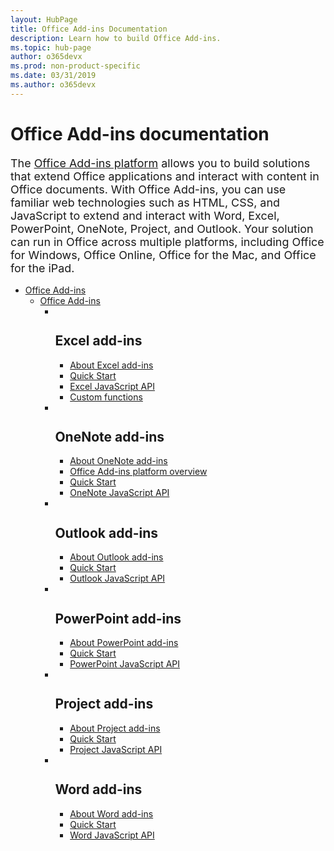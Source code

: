 ```yaml
---
layout: HubPage
title: Office Add-ins Documentation
description: Learn how to build Office Add-ins.
ms.topic: hub-page
author: o365devx
ms.prod: non-product-specific
ms.date: 03/31/2019
ms.author: o365devx
---
```

<div id="main" class="v2">
    <div class="container">
        <h1 class="screenReader">Office Add-ins documentation</h1>
        <p style="font-size: 1.12rem;margin-bottom: 1rem;">The <a href="/office/dev/add-ins/overview/office-add-ins">Office Add-ins platform</a> allows you to build solutions that extend Office applications and interact with content in Office documents. With Office Add-ins, you can use familiar web technologies such as HTML, CSS, and JavaScript to extend and interact with Word, Excel, PowerPoint, OneNote, Project, and Outlook. Your solution can run in Office across multiple platforms, including Office for Windows, Office Online, Office for the Mac, and Office for the iPad.</p>
        <ul class="pivots">
            <li>
                <a href="#add-ins">Office Add-ins</a>
                <ul id="add-ins">
                    <li>
                        <a href="#add-in-hosts">Office Add-ins</a>
                        <ul id="add-in-hosts" class="cardsF">
                            <li>
                              <div class="cardSize">
                                  <div class="cardPadding">
                                      <div class="card">
                                          <div class="cardImageOuter">
                                              <div class="cardImage">
                                                  <img src="images/index/ExcelLogoColor.svg" alt="" />
                                              </div>
                                          </div>
                                          <div class="cardText">
                                              <h2>Excel add-ins</h2>
                                              <ul class="noBullet">
                                              <li><a class="barLink" href="/office/dev/add-ins/excel/excel-add-ins-overview">About Excel add-ins</a></li>
                                              <li><a class="barLink" href="/office/dev/add-ins/quickstarts/excel-quickstart-jquery">Quick Start</a></li>
                                              <li><a class="barLink" href="/office/dev/add-ins/reference/overview/excel-add-ins-reference-overview">Excel JavaScript API</a></li>
                                              <li><a class="barLink" href="/office/dev/add-ins/excel/custom-functions-overview">Custom functions</a></li>
                                              </ul>
                                          </div>
                                      </div>
                                  </div>
                              </div>
                            </li>
                            <li>
                              <div class="cardSize">
                                  <div class="cardPadding">
                                      <div class="card">
                                          <div class="cardImageOuter">
                                              <div class="cardImage">
                                                  <img src="images/index/OneNoteLogoColor.svg" alt="" />
                                              </div>
                                          </div>
                                          <div class="cardText">
                                              <h2>OneNote add-ins</h2>
                                              <ul class="noBullet">
                                              <li><a class="barLink" href="/office/dev/add-ins/onenote/onenote-add-ins-programming-overview">About OneNote add-ins</a></li>
                                              <li><a class="barLink" href="/office/dev/add-ins/overview/office-add-ins?context=office/dev/add-ins/onenote/context">Office Add-ins platform overview</a></li>
                                              <li><a class="barLink" href="/office/dev/add-ins/quickstarts/onenote-quickstart">Quick Start</a></li>
                                              <li><a class="barLink" href="/office/dev/add-ins/reference/overview/onenote-add-ins-javascript-reference">OneNote JavaScript API</a></li>
                                              </ul>
                                          </div>
                                  </div>
                              </div>
                            </li>
                            <li>
                              <div class="cardSize">
                                  <div class="cardPadding">
                                      <div class="card">
                                          <div class="cardImageOuter">
                                              <div class="cardImage">
                                                  <img src="images/index/OutlookLogoColor.svg" alt="" />
                                              </div>
                                          </div>
                                          <div class="cardText">
                                              <h2>Outlook add-ins</h2>
                                              <ul class="noBullet">
                                              <li><a class="barLink" href="/outlook/add-ins">About Outlook add-ins</a></li>
                                              <li><a class="barLink" href="/outlook/add-ins/quick-start">Quick Start</a></li>
                                              <li><a class="barLink" href="/outlook/add-ins/apis">Outlook JavaScript API</a></li>
                                              </ul>
                                          </div>
                                      </div>
                                  </div>
                              </div>
                            </li>
                            <li>
                              <div class="cardSize">
                                  <div class="cardPadding">
                                      <div class="card">
                                          <div class="cardImageOuter">
                                              <div class="cardImage">
                                                  <img src="images/index/PowerPointLogoColor.svg" alt="" />
                                              </div>
                                          </div>
                                          <div class="cardText">
                                              <h2>PowerPoint add-ins</h2>
                                              <ul class="noBullet">
                                              <li><a class="barLink" href="/office/dev/add-ins/powerpoint/powerpoint-add-ins">About PowerPoint add-ins</a></li>
                                              <li><a class="barLink" href="/office/dev/add-ins/quickstarts/powerpoint-quickstart">Quick Start</a></li>
                                              <li><a class="barLink" href="/office/dev/add-ins/reference/requirement-sets/powerpoint-and-project-note?context=office/dev/add-ins/powerpoint/context">PowerPoint JavaScript API</a></li>
                                              </ul>
                                          </div>
                                      </div>
                                  </div>
                              </div>
                            </li>
                            <li>
                              <div class="cardSize">
                                  <div class="cardPadding">
                                      <div class="card">
                                          <div class="cardImageOuter">
                                              <div class="cardImage">
                                                  <img src="images/index/ProjectLogoColor.svg" alt="" />
                                              </div>
                                          </div>
                                          <div class="cardText">
                                              <h2>Project add-ins</h2>
                                              <ul class="noBullet">
                                              <li><a class="barLink" href="/office/dev/add-ins/project/project-add-ins">About Project add-ins</a></li>
                                              <li><a class="barLink" href="/office/dev/add-ins/quickstarts/project-quickstart">Quick Start</a></li>
                                              <li><a class="barLink" href="/office/dev/add-ins/reference/requirement-sets/powerpoint-and-project-note?context=office/dev/add-ins/project/context">Project JavaScript API</a></li>
                                              </ul>
                                          </div>
                                      </div>
                                  </div>
                              </div>
                            </li>
                            <li>
                              <div class="cardSize">
                                  <div class="cardPadding">
                                      <div class="card">
                                          <div class="cardImageOuter">
                                              <div class="cardImage">
                                                  <img src="images/index/WordLogoColor.svg" alt="" />
                                              </div>
                                          </div>
                                          <div class="cardText">
                                              <h2>Word add-ins</h2>
                                              <ul class="noBullet">
                                              <li><a class="barLink" href="/office/dev/add-ins/word/word-add-ins-programming-overview">About Word add-ins</a></li>
                                              <li><a class="barLink" href="/office/dev/add-ins/quickstarts/word-quickstart">Quick Start</a></li>
                                              <li><a class="barLink" href="/office/dev/add-ins/reference/overview/word-add-ins-reference-overview">Word JavaScript API</a></li>
                                              </ul>
                                          </div>
                                      </div>
                                  </div>
                              </div>
                            </li>
                        </ul>
                    </li>
                </ul>
            </li>
        </ul>
    </div>
</div>